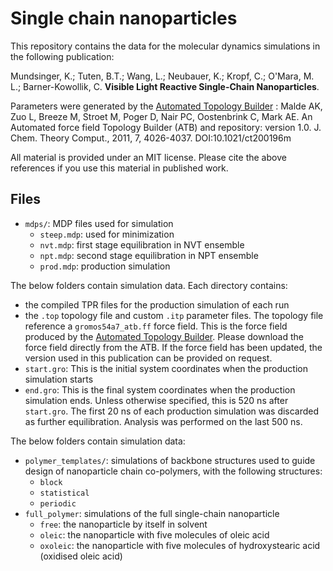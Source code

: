 # Single chain nanoparticles

This repository contains the data for the molecular dynamics simulations in the following publication:

Mundsinger, K.; Tuten, B.T.; Wang, L.; Neubauer, K.; Kropf, C.; O'Mara, M. L.; Barner-Kowollik, C. **Visible Light Reactive Single-Chain Nanoparticles**. 

Parameters were generated by the [Automated Topology Builder](https://atb.uq.edu.au/) : Malde AK, Zuo L, Breeze M, Stroet M, Poger D, Nair PC, Oostenbrink C, Mark AE.
An Automated force field Topology Builder (ATB) and repository: version 1.0.
J. Chem. Theory Comput., 2011, 7, 4026-4037. DOI:10.1021/ct200196m


All material is provided under an MIT license. Please cite the above references if you use this material in published work.

## Files

* `mdps/`: MDP files used for simulation
  * `steep.mdp`: used for minimization
  * `nvt.mdp`: first stage equilibration in NVT ensemble
  * `npt.mdp`: second stage equilibration in NPT ensemble
  * `prod.mdp`: production simulation

The below folders contain simulation data. Each directory contains:
* the compiled TPR files for the production simulation of each run
* the `.top` topology file and custom `.itp` parameter files. The topology file reference a `gromos54a7_atb.ff` force field. This is the force field produced by the [Automated Topology Builder](https://atb.uq.edu.au/). Please download the force field directly from the ATB. If the force field has been updated, the version used in this publication can be provided on request.
* `start.gro`: This is the initial system coordinates when the production simulation starts
* `end.gro`: This is the final system coordinates when the production simulation ends. Unless otherwise specified, this is 520 ns after `start.gro`. The first 20 ns of each production simulation was discarded as further equilibration. Analysis was performed on the last 500 ns.

The below folders contain simulation data:
* `polymer_templates/`: simulations of backbone structures used to guide design of nanoparticle chain co-polymers, with the following structures:
  * `block`
  * `statistical`
  * `periodic`
* `full_polymer`: simulations of the full single-chain nanoparticle
  * `free`: the nanoparticle by itself in solvent
  * `oleic`: the nanoparticle with five molecules of oleic acid
  * `oxoleic`: the nanoparticle with five molecules of hydroxystearic acid (oxidised oleic acid)
